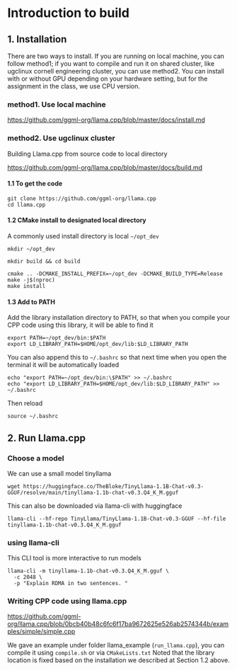 # Introduction to build

## 1. Installation

There are two ways to install. If you are running on local machine, you can follow method1; if you want to compile and run it on shared cluster, like ugclinux cornell engineering cluster, you can use method2. You can install with or without GPU depending on your hardware setting, but for the assignment in the class, we use CPU version.

### method1. Use local machine
https://github.com/ggml-org/llama.cpp/blob/master/docs/install.md 

### method2. Use ugclinux cluster

Building Llama.cpp from source code to local directory

https://github.com/ggml-org/llama.cpp/blob/master/docs/build.md 


#### 1.1 To get the code

```
git clone https://github.com/ggml-org/llama.cpp
cd llama.cpp
```

#### 1.2 CMake install to designated local directory

A commonly used install directory is local ```~/opt_dev```

```
mkdir ~/opt_dev

mkdir build && cd build

cmake .. -DCMAKE_INSTALL_PREFIX=~/opt_dev -DCMAKE_BUILD_TYPE=Release
make -j$(nproc)
make install
```


#### 1.3 Add to PATH

Add the library installation directory to PATH, so that when you compile your CPP code using this library, it will be able to find it

```
export PATH=~/opt_dev/bin:$PATH
export LD_LIBRARY_PATH=$HOME/opt_dev/lib:$LD_LIBRARY_PATH
```

You can also append this to ```~/.bashrc``` so that next time when you open the terminal it will be automatically loaded

```
echo "export PATH=~/opt_dev/bin:\$PATH" >> ~/.bashrc
echo "export LD_LIBRARY_PATH=$HOME/opt_dev/lib:$LD_LIBRARY_PATH" >> ~/.bashrc
```

Then reload
```
source ~/.bashrc
```


## 2. Run Llama.cpp

### Choose a model

We can use a small model tinyllama
```
wget https://huggingface.co/TheBloke/TinyLlama-1.1B-Chat-v0.3-GGUF/resolve/main/tinyllama-1.1b-chat-v0.3.Q4_K_M.gguf
```

This can also be downloaded via llama-cli with huggingface
```
llama-cli --hf-repo TinyLlama/TinyLlama-1.1B-Chat-v0.3-GGUF --hf-file tinyllama-1.1b-chat-v0.3.Q4_K_M.gguf
```

### using llama-cli
This CLI tool is more interactive to run models

```
llama-cli -m tinyllama-1.1b-chat-v0.3.Q4_K_M.gguf \
  -c 2048 \
  -p "Explain RDMA in two sentences. "
```



### Writing CPP code using llama.cpp

https://github.com/ggml-org/llama.cpp/blob/0bcb40b48c6fc6f17ba9672625e526ab2574344b/examples/simple/simple.cpp

We gave an example under folder llama_example (```run_llama.cpp```), you can compile it using ```compile.sh``` or via ```CMakeLists.txt```
Noted that the library location is fixed based on the installation we described at Section 1.2 above.

